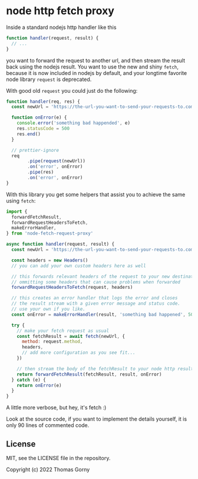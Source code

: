 # node http fetch proxy

Inside a standard nodejs http handler like this

```js
function handler(request, result) {
  // ...
}
```

you want to forward the request to another url, and then stream the result back
using the nodejs result. You want to use the new and shiny `fetch`, because it
is now included in nodejs by default, and your longtime favorite node library
`request` is deprecated.

With good old `request` you could just do the following:

```js
function handler(req, res) {
  const newUrl = 'https://the-url-you-want-to-send-your-requests-to.com'

  function onError(e) {
    console.error('something bad happended', e)
    res.statusCode = 500
    res.end()
  }

  // prettier-ignore
  req
		.pipe(request(newUrl))
		.on('error', onError)
		.pipe(res)
		.on('error', onError)
}
```

With this library you get some helpers that assist you to achieve the same using
`fetch`:

```js
import {
  forwardFetchResult,
  forwardRequestHeadersToFetch,
  makeErrorHandler,
} from 'node-fetch-request-proxy'

async function handler(request, result) {
  const newUrl = 'https://the-url-you-want-to-send-your-requests-to.com'

  const headers = new Headers()
  // you can add your own custom headers here as well

  // this forwards relevant headers of the request to your new destination
  // ommitting some headers that can cause problems when forwarded
  forwardRequestHeadersToFetch(request, headers)

  // this creates an error handler that logs the error and closes
  // the result stream with a given error message and status code.
  // use your own if you like.
  const onError = makeErrorHandler(result, 'something bad happened', 500)

  try {
    // make your fetch request as usual
    const fetchResult = await fetch(newUrl, {
      method: request.method,
      headers,
      // add more configuration as you see fit...
    })

    // then stream the body of the fetchResult to your node http result
    return forwardFetchResult(fetchResult, result, onError)
  } catch (e) {
    return onError(e)
  }
}
```

A little more verbose, but hey, it's fetch :)

Look at the source code, if you want to implement the details yourself, it is
only 90 lines of commented code.

## License

MIT, see the LICENSE file in the repository.

Copyright (c) 2022 Thomas Gorny
